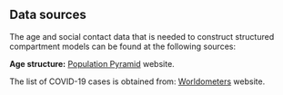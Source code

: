 ## Data sources

The age and social contact data that is needed to construct structured compartment models can be found at the following sources:

**Age structure:** [Population Pyramid](https://www.populationpyramid.net/) website. 

The list of COVID-19 cases is obtained from: [Worldometers](https://www.worldometers.info/coronavirus) website.



